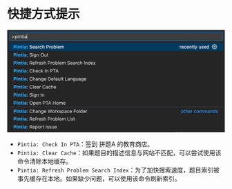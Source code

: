 # 快捷方式提示

![commands](../imgs/commands.png)

- `Pintia: Check In PTA`：签到 拼题A 的教育商店。
- `Pintia: Clear Cache`：如果题目的描述信息与网站不匹配，可以尝试使用该命令清除本地缓存。
- `Pintia: Refresh Problem Search Index`：为了加快搜索速度，题目索引被事先缓存在本地。如果缺少问题，可以使用该命令刷新索引。
